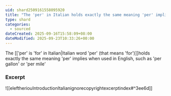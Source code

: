 ```yaml
---
uid: shard2509161558095920
title: "The 'per' in Italian holds exactly the same meaning 'per' implies when used in English, such as 'per gallon' or 'per mile'"
type: shard
categories:
  - sourced
dateCreated: 2025-09-16T15:58:09+08:00
dateModified: 2025-09-23T10:33:26+00:00
---
```

The [['per' is 'for' in Italian|Italian word 'per' (that means 'for')]]holds exactly the same meaning 'per' implies when used in English, such as 'per gallon' or 'per mile'
### Excerpt
![[eleftheriouIntroductionItalianignorecopyrightexcerptindex#^3ee6d]]